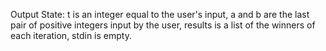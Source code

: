 Output State: t is an integer equal to the user's input, a and b are the last pair of positive integers input by the user, results is a list of the winners of each iteration, stdin is empty.